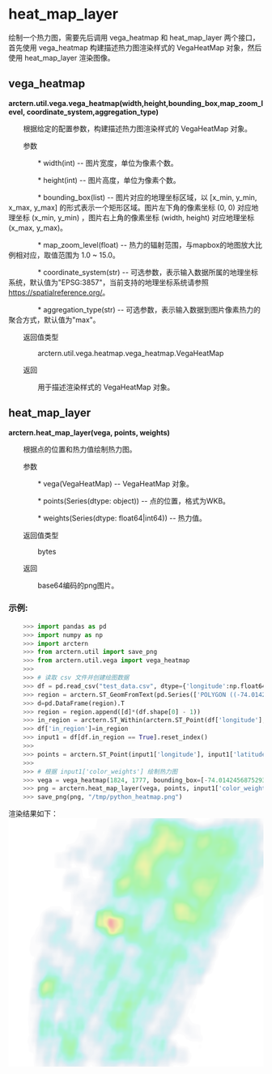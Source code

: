 # heat_map_layer

绘制一个热力图，需要先后调用 vega_heatmap 和 heat_map_layer 两个接口，首先使用 vega_heatmap 构建描述热力图渲染样式的 VegaHeatMap 对象，然后使用 heat_map_layer 渲染图像。

## vega_heatmap 

**arctern.util.vega.vega_heatmap(width,height,bounding_box,map_zoom_level,
coordinate_system,aggregation_type)**

&#x2002; &#x2003; 根据给定的配置参数，构建描述热力图渲染样式的 VegaHeatMap 对象。

&#x2002; &#x2003; 参数

&#x2002; &#x2003; &#x2002; &#x2003; * width(int) -- 图片宽度，单位为像素个数。

&#x2002; &#x2003; &#x2002; &#x2003; * height(int) -- 图片高度，单位为像素个数。

&#x2002; &#x2003; &#x2002; &#x2003; * bounding_box(list) -- 图片对应的地理坐标区域，以 [x_min, y_min, x_max, y_max] 的形式表示一个矩形区域。图片左下角的像素坐标 (0, 0) 对应地理坐标 (x_min, y_min) ，图片右上角的像素坐标 (width, height) 对应地理坐标 (x_max, y_max)。

&#x2002; &#x2003; &#x2002; &#x2003; * map_zoom_level(float) -- 热力的辐射范围，与mapbox的地图放大比例相对应，取值范围为 1.0 ~ 15.0。

&#x2002; &#x2003; &#x2002; &#x2003; * coordinate_system(str) -- 可选参数，表示输入数据所属的地理坐标系统，默认值为"EPSG:3857"，当前支持的地理坐标系统请参照 <https://spatialreference.org/>。

&#x2002; &#x2003; &#x2002; &#x2003; * aggregation_type(str) -- 可选参数，表示输入数据到图片像素热力的聚合方式，默认值为"max"。


&#x2002; &#x2003; 返回值类型
   
&#x2002; &#x2003; &#x2002; &#x2003; arctern.util.vega.heatmap.vega_heatmap.VegaHeatMap


&#x2002; &#x2003; 返回

&#x2002; &#x2003; &#x2002; &#x2003; 用于描述渲染样式的 VegaHeatMap 对象。



## heat_map_layer 

**arctern.heat_map_layer(vega, points, weights)**

&#x2002; &#x2003; 根据点的位置和热力值绘制热力图。

&#x2002; &#x2003; 参数

&#x2002; &#x2003; &#x2002; &#x2003; * vega(VegaHeatMap) -- VegaHeatMap 对象。

&#x2002; &#x2003; &#x2002; &#x2003; * points(Series(dtype: object)) -- 点的位置，格式为WKB。

&#x2002; &#x2003; &#x2002; &#x2003; * weights(Series(dtype: float64|int64)) -- 热力值。


&#x2002; &#x2003; 返回值类型
   
&#x2002; &#x2003; &#x2002; &#x2003; bytes


&#x2002; &#x2003; 返回

&#x2002; &#x2003; &#x2002; &#x2003; base64编码的png图片。


### 示例:

  ```python
      >>> import pandas as pd
      >>> import numpy as np
      >>> import arctern
      >>> from arctern.util import save_png
      >>> from arctern.util.vega import vega_heatmap
      >>> 
      >>> # 读取 csv 文件并创建绘图数据
      >>> df = pd.read_csv("test_data.csv", dtype={'longitude':np.float64, 'latitude':np.float64, 'color_weights':np.float64, 'size_weights':np.float64, 'region_boundaries':np.object})
      >>> region = arctern.ST_GeomFromText(pd.Series(['POLYGON ((-74.01424568752932 40.72759334104623, -74.01424568752932 40.76721122683304, -73.96056823889673 40.76721122683304, -73.96056823889673 40.72759334104623, -74.01424568752932 40.72759334104623))']))
      >>> d=pd.DataFrame(region).T
      >>> region = region.append([d]*(df.shape[0] - 1))
      >>> in_region = arctern.ST_Within(arctern.ST_Point(df['longitude'], df['latitude']), region[0])
      >>> df['in_region']=in_region
      >>> input1 = df[df.in_region == True].reset_index()
      >>> 
      >>> points = arctern.ST_Point(input1['longitude'], input1['latitude'])
      >>> 
      >>> # 根据 input1['color_weights'] 绘制热力图
      >>> vega = vega_heatmap(1824, 1777, bounding_box=[-74.01424568752932, 40.72759334104623, -73.96056823889673, 40.76721122683304], map_zoom_level=14.544283200495824, coordinate_system='EPSG:4326')
      >>> png = arctern.heat_map_layer(vega, points, input1['color_weights'])
      >>> save_png(png, "/tmp/python_heatmap.png") 
   ```

渲染结果如下：
![](../../../../../../../img/render/python/python_heatmap.png)